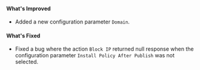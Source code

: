 #### What's Improved
- Added a new configuration parameter `Domain`. 

#### What's Fixed
- Fixed a bug where the action `Block IP` returned null response when the configuration parameter `Install Policy After Publish` was not selected. 